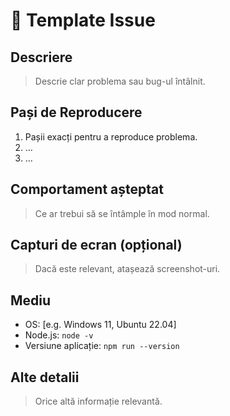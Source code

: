 # 🐛 Template Issue

## Descriere

> Descrie clar problema sau bug-ul întâlnit.

## Pași de Reproducere

1. Pașii exacți pentru a reproduce problema.
2. …
3. …

## Comportament așteptat

> Ce ar trebui să se întâmple în mod normal.

## Capturi de ecran (opțional)

> Dacă este relevant, atașează screenshot-uri.

## Mediu

- OS: [e.g. Windows 11, Ubuntu 22.04]
- Node.js: `node -v`
- Versiune aplicație: `npm run --version`

## Alte detalii

> Orice altă informație relevantă.
